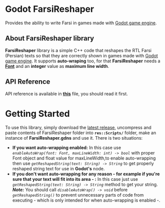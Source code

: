 # Godot FarsiReshaper
Provides the ability to write Farsi in games made with [Godot game engine](https://godotengine.org/).

## About FarsiReshaper library
**FarsiReshaper** library is a simple C++ code that reshapes the RTL Farsi (Persian) texts so that they are correctly shown in games made with [Godot game engine](https://godotengine.org/). It supports **auto-wraping** too, for that **FarsiReshaper** needs a [**Font**](https://docs.godotengine.org/en/stable/classes/class_font.html) and an **integer** value as **maximum line width**.

## API Reference
API reference is available in **[this](https://github.com/alirezah95/GodotFarsiReshaper/blob/main/docs/reference.md)** file, you should read it first.

# Getting Started
To use this library, simply download the [latest release](https://github.com/alirezah95/GodotFarsiReshaper/releases), uncompress and paste contents of FarsiReshaper folder into **`res::Scripts/`** folder, make an instance of **FarsiReshaper.gdns** and use it. There is two situations:
* **If you want auto-wrapping enabled:** In this case use *`enableAutoWrap(font: Font, maxLineWidth: int) -> bool`* with proper Font object and float value for maxLineWidth,to enable auto-wrapping then use *`getReshapedString(text: String) -> String`* to get properly reshaped string text for use in **Godot's** node.
* **If you don't want auto-wrapping for any reason - for example if you're sure that your text will fit into its area - :** In this case just use *`getReshapedString(text: String) -> String`* method to get your string.
***Note:*** You should call *`disableAutoWrap() -> void`* before *`getReshapedString()`* to prevent unnecessary parts of code from executing - which is only intended for when auto-wrapping is enabled -.
